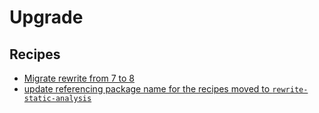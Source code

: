 # Upgrade

## Recipes

* [Migrate rewrite from 7 to 8](./migratetorewrite8.md)
* [update referencing package name for the recipes moved to `rewrite-static-analysis`](./updatestaticanalysispackage.md)


